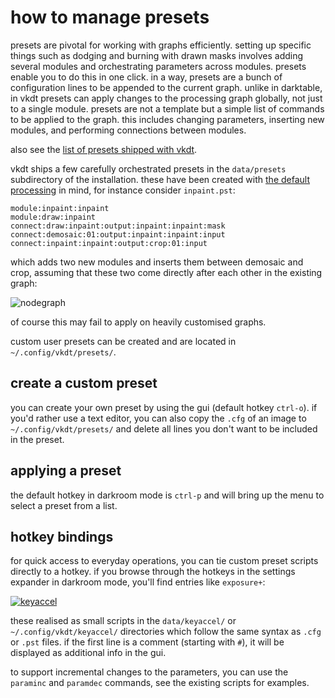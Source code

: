 # how to manage presets

presets are pivotal for working with graphs efficiently. setting up specific things
such as dodging and burning with drawn masks involves adding several modules and
orchestrating parameters across modules. presets enable you to do this in one click.
in a way, presets are a bunch of configuration lines to be appended to the current graph.
unlike in darktable, in vkdt presets can apply changes to the processing graph
globally, not just to a single module. presets are not a
template but a simple list of commands to be applied to the graph. this
includes changing parameters, inserting new modules, and performing connections
between modules.

also see the [list of presets shipped with vkdt](../../../doc/howto/presets/presets.md).

vkdt ships a few carefully orchestrated presets in the `data/presets`
subdirectory of the installation. these have been created with [the default
processing](../defgraph/readme.md) in mind, for instance consider
`inpaint.pst`:
```
module:inpaint:inpaint
module:draw:inpaint
connect:draw:inpaint:output:inpaint:inpaint:mask
connect:demosaic:01:output:inpaint:inpaint:input
connect:inpaint:inpaint:output:crop:01:input
```
which adds two new modules and inserts them between demosaic and crop, assuming
that these two come directly after each other in the existing graph:

![nodegraph](inpaint.jpg)

of course this may fail to apply on heavily customised graphs.

custom user presets can be created and are located in `~/.config/vkdt/presets/`.

## create a custom preset

you can create your own preset by using the gui (default hotkey `ctrl-o`).
if you'd rather use a text editor, you can also copy the `.cfg` of an image
to `~/.config/vkdt/presets/` and delete all lines you don't want to be
included in the preset.

## applying a preset

the default hotkey in darkroom mode is `ctrl-p` and will bring up the menu
to select a preset from a list.

## hotkey bindings

for quick access to everyday operations, you can tie custom preset scripts
directly to a hotkey. if you browse through the hotkeys in the settings
expander in darkroom mode, you'll find entries like `exposure+`:

[![keyaccel](keyaccel.png)](keyaccel.png)

these realised as small scripts in the `data/keyaccel/` or
`~/.config/vkdt/keyaccel/` directories which follow the same syntax as `.cfg`
or `.pst` files. if the first line is a comment (starting with `#`), it will be
displayed as additional info in the gui.

to support incremental changes to the parameters, you can use the `paraminc`
and `paramdec` commands, see the existing scripts for examples.
